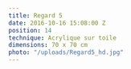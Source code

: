 ```yaml
---
title: Regard 5
date: 2016-10-16 15:08:00 Z
position: 14
technique: Acrylique sur toile
dimensions: 70 x 70 cm
photo: "/uploads/Regard5_hd.jpg"
---
```



